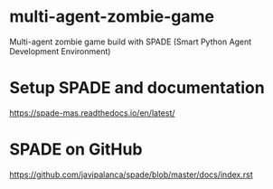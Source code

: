# multi-agent-zombie-game
Multi-agent zombie game build with SPADE (Smart Python Agent Development Environment)

# Setup SPADE and documentation
https://spade-mas.readthedocs.io/en/latest/

# SPADE on GitHub
https://github.com/javipalanca/spade/blob/master/docs/index.rst
